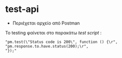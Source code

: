 # test-api

- Περιέχεται αρχείο από Postman 

Το testing φαίνεται στο παρακάτω _test script_ :  
```
"pm.test(\"Status code is 200\", function () {\r",
"pm.response.to.have.status(200);\r",
"});"
```
